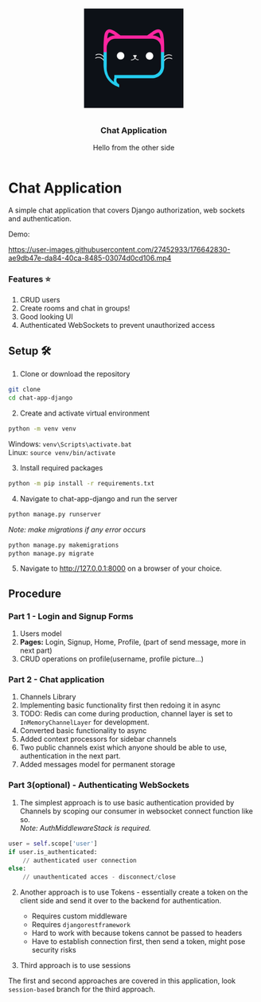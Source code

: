 <!-- PROJECT LOGO -->
<br />
<p align="center">
  <span style="font-family:Papyrus; font-size:50px;"><img src="images/chat.svg" width="200" height="200"></span>
  <h3 align="center">Chat Application</h3>

  <p align="center">
    Hello from the other side
    <br />
    <br />
  </p>
</p>

# Chat Application

A simple chat application that covers Django authorization, web sockets and authentication.

Demo:

https://user-images.githubusercontent.com/27452933/176642830-ae9db47e-da84-40ca-8485-03074d0cd106.mp4

### Features ⭐

1. CRUD users
2. Create rooms and chat in groups!
3. Good looking UI
4. Authenticated WebSockets to prevent unauthorized access

## Setup 🛠

1. Clone or download the repository

```bash
git clone
cd chat-app-django
```

2. Create and activate virtual environment

```bash
python -m venv venv
```

Windows: `venv\Scripts\activate.bat`  
Linux: `source venv/bin/activate`

3. Install required packages

```bash
python -m pip install -r requirements.txt
```

4. Navigate to chat-app-django and run the server

```bash
python manage.py runserver
```

_Note: make migrations if any error occurs_

```bash
python manage.py makemigrations
python manage.py migrate
```

5. Navigate to http://127.0.0.1:8000 on a browser of your choice.

## Procedure

### Part 1 - Login and Signup Forms

1. Users model
2. **Pages:** Login, Signup, Home, Profile, (part of send message, more in next part)
3. CRUD operations on profile(username, profile picture...)

### Part 2 - Chat application

1. Channels Library
2. Implementing basic functionality first then redoing it in async
3. TODO: Redis can come during production, channel layer is set to `InMemoryChannelLayer` for development.
4. Converted basic functionality to async
5. Added context processors for sidebar channels
6. Two public channels exist which anyone should be able to use, authentication in the next part.
7. Added messages model for permanent storage

### Part 3(optional) - Authenticating WebSockets

1. The simplest approach is to use basic authentication provided by Channels by scoping our consumer in websocket connect function like so.  
   _Note: AuthMiddlewareStack is required._

```py
user = self.scope['user']
if user.is_authenticated:
    // authenticated user connection
else:
    // unauthenticated acces - disconnect/close
```

2. Another approach is to use Tokens - essentially create a token on the client side and send it over to the backend for authentication.

   - Requires custom middleware
   - Requires `djangorestframework`
   - Hard to work with because tokens cannot be passed to headers
   - Have to establish connection first, then send a token, might pose security risks

3. Third approach is to use sessions

The first and second approaches are covered in this application, look `session-based` branch for the third approach.

